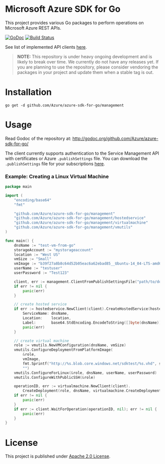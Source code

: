 # Microsoft Azure SDK for Go

This project provides various Go packages to perform operations
on Microsoft Azure REST APIs.

[![GoDoc](https://godoc.org/github.com/Azure/azure-sdk-for-go?status.svg)](https://godoc.org/github.com/Azure/azure-sdk-for-go) [![Build Status](https://travis-ci.org/Azure/azure-sdk-for-go.svg?branch=master)](https://travis-ci.org/Azure/azure-sdk-for-go)

See list of implemented API clients [here](http://godoc.org/github.com/Azure/azure-sdk-for-go).

> **NOTE:** This repository is under heavy ongoing development and
is likely to break over time. We currently do not have any releases
yet. If you are planning to use the repository, please consider vendoring
the packages in your project and update them when a stable tag is out.

# Installation

    go get -d github.com/Azure/azure-sdk-for-go/management

# Usage

Read Godoc of the repository at: http://godoc.org/github.com/Azure/azure-sdk-for-go/

The client currently supports authentication to the Service Management
API with certificates or Azure `.publishSettings` file. You can 
download the `.publishSettings` file for your subscriptions
[here](https://manage.windowsazure.com/publishsettings).

### Example: Creating a Linux Virtual Machine

```go
package main

import (
	"encoding/base64"
	"fmt"

	"github.com/Azure/azure-sdk-for-go/management"
	"github.com/Azure/azure-sdk-for-go/management/hostedservice"
	"github.com/Azure/azure-sdk-for-go/management/virtualmachine"
	"github.com/Azure/azure-sdk-for-go/management/vmutils"
)

func main() {
	dnsName := "test-vm-from-go"
	storageAccount := "mystorageaccount"
	location := "West US"
	vmSize := "Small"
	vmImage := "b39f27a8b8c64d52b05eac6a62ebad85__Ubuntu-14_04-LTS-amd64-server-20140724-en-us-30GB"
	userName := "testuser"
	userPassword := "Test123"

	client, err := management.ClientFromPublishSettingsFile("path/to/downloaded.publishsettings", "")
	if err != nil {
		panic(err)
	}

	// create hosted service
	if err := hostedservice.NewClient(client).CreateHostedService(hostedservice.CreateHostedServiceParameters{
		ServiceName: dnsName,
		Location:    location,
		Label:       base64.StdEncoding.EncodeToString([]byte(dnsName))}); err != nil {
		panic(err)
	}

	// create virtual machine
	role := vmutils.NewVMConfiguration(dnsName, vmSize)
	vmutils.ConfigureDeploymentFromPlatformImage(
		&role,
		vmImage,
		fmt.Sprintf("http://%s.blob.core.windows.net/sdktest/%s.vhd", storageAccount, dnsName),
		"")
	vmutils.ConfigureForLinux(&role, dnsName, userName, userPassword)
	vmutils.ConfigureWithPublicSSH(&role)

	operationID, err := virtualmachine.NewClient(client).
		CreateDeployment(role, dnsName, virtualmachine.CreateDeploymentOptions{})
	if err != nil {
		panic(err)
	}
	if err := client.WaitForOperation(operationID, nil); err != nil {
		panic(err)
	}
}
```

# License

This project is published under [Apache 2.0 License](LICENSE).
